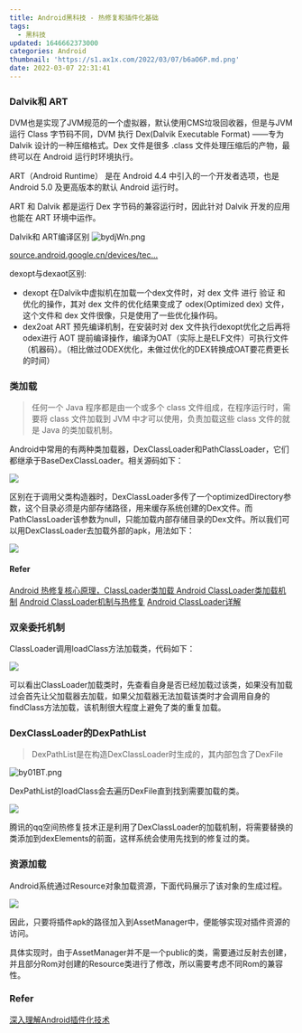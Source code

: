 ```yaml
---
title: Android黑科技 - 热修复和插件化基础
tags:
  - 黑科技
updated: 1646662373000
categories: Android
thumbnail: 'https://s1.ax1x.com/2022/03/07/b6aO6P.md.png'
date: 2022-03-07 22:31:41
---
```


### Dalvik和 ART

DVM也是实现了JVM规范的一个虚拟器，默认使用CMS垃圾回收器，但是与JVM运行 Class 字节码不同，DVM 执行 Dex(Dalvik Executable Format) ——专为 Dalvik 设计的一种压缩格式。Dex 文件是很多 .class 文件处理压缩后的产物，最终可以在 Android 运行时环境执行。

<!--more-->
ART（Android Runtime） 是在 Android 4.4 中引入的一个开发者选项，也是 Android 5.0 及更高版本的默认 Android 运行时。

ART 和 Dalvik 都是运行 Dex 字节码的兼容运行时，因此针对 Dalvik 开发的应用也能在 ART 环境中运作。

Dalvik和 ART编译区别
![bydjWn.png](https://s1.ax1x.com/2022/03/07/bydjWn.png)

[source.android.google.cn/devices/tec…](https://source.android.google.cn/devices/tech/dalvik/gc-debug)    

dexopt与dexaot区别:
- dexopt
  在Dalvik中虚拟机在加载一个dex文件时，对 dex 文件 进行 验证 和 优化的操作，其对 dex 文件的优化结果变成了 odex(Optimized dex) 文件，这个文件和 dex 文件很像，只是使用了一些优化操作码。
- dex2oat
   ART 预先编译机制，在安装时对 dex 文件执行dexopt优化之后再将odex进行 AOT 提前编译操作，编译为OAT（实际上是ELF文件）可执行文件（机器码）。（相比做过ODEX优化，未做过优化的DEX转换成OAT要花费更长的时间）


### 类加载
> 任何一个 Java 程序都是由一个或多个 class 文件组成，在程序运行时，需要将 class 文件加载到 JVM 中才可以使用，负责加载这些 class 文件的就是 Java 的类加载机制。

Android中常用的有两种类加载器，DexClassLoader和PathClassLoader，它们都继承于BaseDexClassLoader。相关源码如下：

![](https://pic1.zhimg.com/80/v2-43a7045200722c1aea24966765f82570_720w.jpg)

区别在于调用父类构造器时，DexClassLoader多传了一个optimizedDirectory参数，这个目录必须是内部存储路径，用来缓存系统创建的Dex文件。而PathClassLoader该参数为null，只能加载内部存储目录的Dex文件。所以我们可以用DexClassLoader去加载外部的apk，用法如下：

![](https://pic3.zhimg.com/80/v2-280d8e49c4b6aab388bc1f8b906f13f2_720w.jpg)

#### Refer
[Android 热修复核心原理，ClassLoader类加载 ](https://juejin.cn/post/7018534681620512805)
[Android ClassLoader类加载机制](https://blog.csdn.net/qq_35090026/article/details/122909541#:~:text=Android%E4%B8%AD%E7%9A%84ClassLoader%E7%B1%BB%E5%9E%8B%E5%88%86%E5%88%AB%E6%98%AF%E7%B3%BB%E7%BB%9F%E7%B1%BB%E5%8A%A0%E8%BD%BD%E5%99%A8%E5%92%8C%E8%87%AA%E5%AE%9A%E4%B9%89%E5%8A%A0%E8%BD%BD%E5%99%A8%E3%80%82%20%E5%85%B6%E4%B8%AD%E7%B3%BB%E7%BB%9F%E7%B1%BB%E5%8A%A0%E8%BD%BD%E5%99%A8%E4%B8%BB%E8%A6%81%E5%8C%85%E6%8B%AC3%E7%A7%8D%EF%BC%8C%E5%88%86%E5%88%AB%E6%98%AF%20BootClassLoader%20%E3%80%81,PathClassLoader%20%E5%92%8C%20DexClassLoader%20%E3%80%82)
[Android ClassLoader机制与热修复](https://blog.csdn.net/qq_32506429/article/details/122783941)
[Android ClassLoader详解](https://blog.csdn.net/xiangzhihong8/article/details/52880327)

### 双亲委托机制

ClassLoader调用loadClass方法加载类，代码如下：

![](https://pic2.zhimg.com/80/v2-20dca70a7fca2413de158563cb7d27d1_720w.jpg)

可以看出ClassLoader加载类时，先查看自身是否已经加载过该类，如果没有加载过会首先让父加载器去加载，如果父加载器无法加载该类时才会调用自身的findClass方法加载，该机制很大程度上避免了类的重复加载。

### DexClassLoader的DexPathList

> DexPathList是在构造DexClassLoader时生成的，其内部包含了DexFile

![by01BT.png](https://s1.ax1x.com/2022/03/07/by01BT.png)

DexPathList的loadClass会去遍历DexFile直到找到需要加载的类。

![](https://pic3.zhimg.com/80/v2-ddf43519948c3b9ab3f15ff19cf77dfe_720w.jpg)

腾讯的qq空间热修复技术正是利用了DexClassLoader的加载机制，将需要替换的类添加到dexElements的前面，这样系统会使用先找到的修复过的类。

### 资源加载

Android系统通过Resource对象加载资源，下面代码展示了该对象的生成过程。

![](https://pic1.zhimg.com/80/v2-ab6ea5aad79904422d2fa7d8bc87a64c_720w.jpg)

因此，只要将插件apk的路径加入到AssetManager中，便能够实现对插件资源的访问。

具体实现时，由于AssetManager并不是一个public的类，需要通过反射去创建，并且部分Rom对创建的Resource类进行了修改，所以需要考虑不同Rom的兼容性。


### Refer

[深入理解Android插件化技术 ](https://zhuanlan.zhihu.com/p/33017826)
